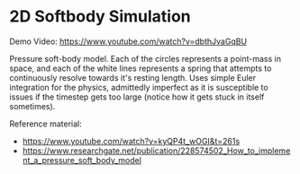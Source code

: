# 2D Softbody Simulation

Demo Video: https://www.youtube.com/watch?v=dbthJvaGqBU

Pressure soft-body model. 
Each of the circles represents a point-mass in space, and each of the white lines represents a spring that attempts to continuously resolve towards it's resting length.
Uses simple Euler integration for the physics, admittedly imperfect as it is susceptible to issues if the timestep gets too large (notice how it gets stuck in itself sometimes).

Reference material:
* https://www.youtube.com/watch?v=kyQP4t_wOGI&t=261s
* https://www.researchgate.net/publication/228574502_How_to_implement_a_pressure_soft_body_model
